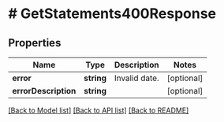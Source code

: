 # # GetStatements400Response

## Properties

Name | Type | Description | Notes
------------ | ------------- | ------------- | -------------
**error** | **string** | Invalid date. | [optional]
**errorDescription** | **string** |  | [optional]

[[Back to Model list]](../../README.md#models) [[Back to API list]](../../README.md#endpoints) [[Back to README]](../../README.md)
